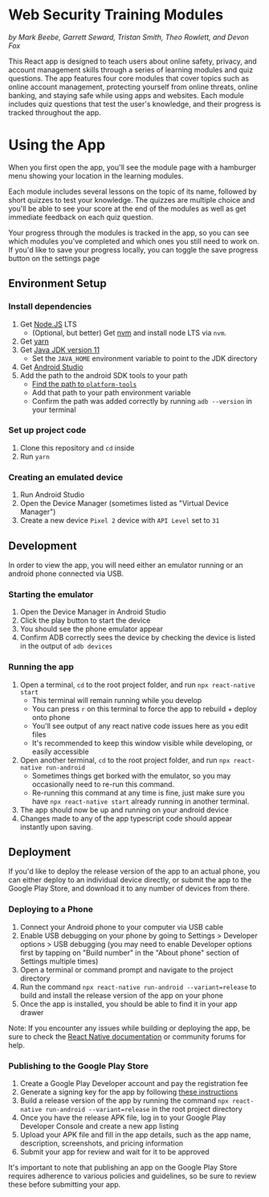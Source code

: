 # Web Security Training Modules

*by Mark Beebe, Garrett Seward, Tristan Smith, Theo Rowlett, and Devon Fox*

This React app is designed to teach users about online safety, privacy, and account management skills through a series of learning modules and quiz questions. The app features four core modules that cover topics such as online account management, protecting yourself from online threats, online banking, and staying safe while using apps and websites. Each module includes quiz questions that test the user's knowledge, and their progress is tracked throughout the app.

# Using the App

When you first open the app, you'll see the module page with a hamburger menu showing your location in the learning modules. 

Each module includes several lessons on the topic of its name, followed by short quizzes to test your knowledge. The quizzes are multiple choice and you'll be able to see your score at the end of the modules as well as get immediate feedback on each quiz question.

Your progress through the modules is tracked in the app, so you can see which modules you've completed and which ones you still need to work on. If you'd like to save your progress locally, you can toggle the save progress button on the settings page

## Environment Setup

### Install dependencies

1. Get [Node.JS](https://nodejs.org/en/download/) LTS
    - (Optional, but better) Get [nvm](https://github.com/nvm-sh/nvm) and install node LTS via `nvm`.
1. Get [yarn](https://yarnpkg.com/getting-started/install)
1. Get [Java JDK version 11](https://www.oracle.com/java/technologies/javase/jdk11-archive-downloads.html)
    - Set the `JAVA_HOME` environment variable to point to the JDK directory
1. Get [Android Studio](https://developer.android.com/studio)
1. Add the path to the android SDK tools to your path
   - [Find the path to `platform-tools`](https://stackoverflow.com/questions/35854238/where-is-adb-exe-in-windows-10-located)
   - Add that path to your path environment variable
   - Confirm the path was added correctly by running `adb --version` in your terminal

### Set up project code

1. Clone this repository and `cd` inside
1. Run `yarn`

### Creating an emulated device

1. Run Android Studio
1. Open the Device Manager (sometimes listed as "Virtual Device Manager")
1. Create a new device `Pixel 2` device with  `API Level` set to `31` 


## Development

In order to view the app, you will need either an emulator running or an android phone connected via USB.

### Starting the emulator

1. Open the Device Manager in Android Studio
1. Click the play button to start the device
1. You should see the phone emulator appear
1. Confirm ADB correctly sees the device by checking the device is listed in the output of `adb devices`


### Running the app

1. Open a terminal, `cd` to the root project folder, and run `npx react-native start`
   - This terminal will remain running while you develop
   - You can press `r` on this terminal to force the app to rebuild + deploy onto phone
   - You'll see output of any react native code issues here as you edit files
   - It's recommended to keep this window visible while developing, or easily accessible
1. Open another terminal, `cd` to the root project folder, and run `npx react-native run-android`
   - Sometimes things get borked with the emulator, so you may occasionally need to re-run this command.
   - Re-running this command at any time is fine, just make sure you have `npx react-native start` already running in another terminal.
1. The app should now be up and running on your android device
1. Changes made to any of the app typescript code should appear instantly upon saving.

## Deployment

If you'd like to deploy the release version of the app to an actual phone, you can either deploy
to an individual device directly, or submit the app to the Google Play Store, and download it to
any number of devices from there.

### Deploying to a Phone

1. Connect your Android phone to your computer via USB cable
2. Enable USB debugging on your phone by going to Settings > Developer options > USB debugging (you may need to enable Developer options first by tapping on "Build number" in the "About phone" section of Settings multiple times)
3. Open a terminal or command prompt and navigate to the project directory
4. Run the command `npx react-native run-android --variant=release` to build and install the release version of the app on your phone
5. Once the app is installed, you should be able to find it in your app drawer

Note: If you encounter any issues while building or deploying the app, be sure to check the [React Native documentation](https://reactnative.dev/docs/running-on-device) or community forums for help.

### Publishing to the Google Play Store

 1. Create a Google Play Developer account and pay the registration fee
 2. Generate a signing key for the app by following [these instructions](https://reactnative.dev/docs/signed-apk-android)
 3. Build a release version of the app by running the command `npx react-native run-android --variant=release` in the root project directory
 4. Once you have the release APK file, log in to your Google Play Developer Console and create a new app listing
 5. Upload your APK file and fill in the app details, such as the app name, description, screenshots, and pricing information
 6. Submit your app for review and wait for it to be approved

It's important to note that publishing an app on the Google Play Store requires adherence to various policies and guidelines, so be sure to review these before submitting your app.
